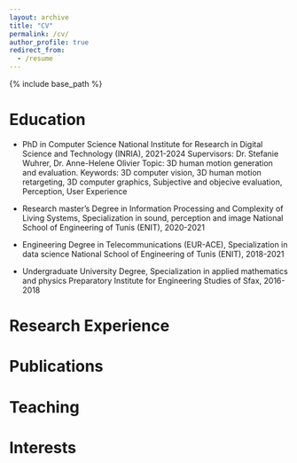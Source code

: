```yaml
---
layout: archive
title: "CV"
permalink: /cv/
author_profile: true
redirect_from:
  - /resume
---
```


{% include base_path %}

Education
======
* PhD in Computer Science
  National Institute for Research in Digital Science and Technology (INRIA), 2021-2024
  Supervisors: Dr. Stefanie Wuhrer, Dr. Anne-Helene Olivier
  Topic: 3D human motion generation and evaluation.
  Keywords: 3D computer vision, 3D human motion retargeting, 3D computer graphics, Subjective and objecive evaluation, Perception, User Experience 
  
* Research master’s Degree in Information Processing and Complexity of Living Systems, Specialization in sound, perception and image
  National School of Engineering of Tunis (ENIT), 2020-2021
  
* Engineering Degree in Telecommunications (EUR-ACE), Specialization in data science
  National School of Engineering of Tunis (ENIT), 2018-2021
  
* Undergraduate University Degree, Specialization in applied mathematics and physics
  Preparatory Institute for Engineering Studies of Sfax, 2016-2018

  


Research Experience
======



Publications
======
  
Teaching
======

Interests
======

